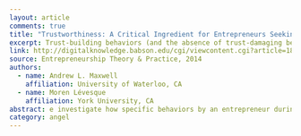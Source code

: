 ```yaml
---
layout: article
comments: true
title: "Trustworthiness: A Critical Ingredient for Entrepreneurs Seeking Investors"
excerpt: Trust-building behaviors (and the absence of trust-damaging behaviors) on the part of founders are critical to angels' investment decisions.
link: http://digitalknowledge.babson.edu/cgi/viewcontent.cgi?article=1874&context=fer
source: Entrepreneurship Theory & Practice, 2014
authors:
  - name: Andrew L. Maxwell
    affiliation: University of Waterloo, CA
  - name: Moren Lévesque
    affiliation: York University, CA
abstract: e investigate how specific behaviors by an entrepreneur during an initial interaction with a business angel investor build, damage or violate trust, and how the investor’s changes in his or her level of trust affects the decision to make an investment offer, or not. Our empirical analysis shows that entrepreneurs who receive offers are expected to exhibit a larger number of trustbuilding behaviors, a smaller number of trust-damaging behaviors, and to be unlikely to display trust-violating behaviors, as compared to those who do not receive an offer. We further observe that the offer of a trust-repair mechanism by the investor is a prerequisite for all of the entrepreneurs who damage or violate trust to receive an investment offer. 
category: angel
---
```

